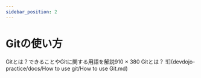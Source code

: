 ```yaml
---
sidebar_position: 2
---
```


# Gitの使い方
Gitとは？できることやGitに関する用語を解説910 × 380
Gitとは？
![](devdojo-practice/docs/How to use git/How to use Git.md)
